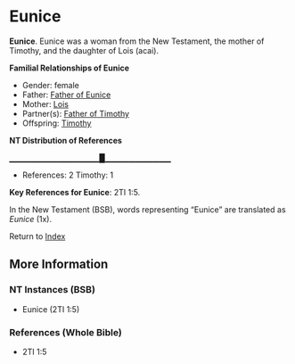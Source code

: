 # Eunice
**Eunice**. 
Eunice was a woman from the New Testament, the mother of Timothy, and the daughter of Lois (acai). 




**Familial Relationships of Eunice**


* Gender: female
* Father: [Father of Eunice](FatherOfEunice.md)
* Mother: [Lois](Lois.md)
* Partner(s): [Father of Timothy](FatherOfTimothy.md)
* Offspring: [Timothy](Timothy.md)


**NT Distribution of References**

▁▁▁▁▁▁▁▁▁▁▁▁▁▁▁█▁▁▁▁▁▁▁▁▁▁▁
* References: 2 Timothy: 1



**Key References for Eunice**: 
2TI 1:5. 




In the New Testament (BSB), words representing “Eunice” are translated as 
*Eunice* (1x). 


Return to [Index](00-Index.md)

## More Information

### NT Instances (BSB)

* Eunice (2TI 1:5)



### References (Whole Bible)

* 2TI 1:5



